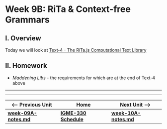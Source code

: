 # Week 9B: RiTa & Context-free Grammars

## I. Overview

Today we will look at [Text-4 - The RiTa.js Computational Text Library](https://github.com/tonethar/IGME-330-Master/blob/master/notes/text-4.md)

## II. Homework

- *Maddening Libs* - the requirements for which are at the end of Text-4 above


<hr><hr>

| <-- Previous Unit | Home | Next Unit -->
| --- | --- | --- 
| [**week-09A-notes.md**](week-09A-notes.md)     |  [**IGME-330 Schedule**](../schedule.md) | [**week-10A-notes.md**](week-10A-notes.md)
